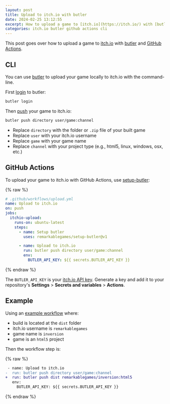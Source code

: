 ```yaml
---
layout: post
title: Upload to itch.io with butler
date: 2024-02-25 13:12:55
excerpt: How to upload a game to [itch.io](https://itch.io/) with [butler](https://itch.io/docs/butler/) and [GitHub Actions](https://github.com/features/actions).
categories: itch.io butler github actions cli
---
```


This post goes over how to upload a game to [itch.io](https://itch.io/) with [butler](https://itch.io/docs/butler/) and [GitHub Actions](https://github.com/features/actions).

## CLI

You can use [butler](https://itch.io/docs/butler/installing.html) to upload your game locally to itch.io with the command-line.

First [login](https://itch.io/docs/butler/login.html) to butler:

```sh
butler login
```

Then [push](https://itch.io/docs/butler/pushing.html) your game to itch.io:

```sh
butler push directory user/game:channel
```

- Replace `directory` with the folder or `.zip` file of your built game
- Replace `user` with your itch.io username
- Replace `game` with your game name
- Replace `channel` with your project type (e.g., html5, linux, windows, osx, etc.)

## GitHub Actions

To upload your game to itch.io with GitHub Actions, use [setup-butler](https://github.com/marketplace/actions/setup-butler):

{% raw %}

```yml
# .github/workflows/upload.yml
name: Upload to itch.io
on: push
jobs:
  itchio-upload:
    runs-on: ubuntu-latest
    steps:
      - name: Setup butler
        uses: remarkablegames/setup-butler@v1

      - name: Upload to itch.io
        run: butler push directory user/game:channel
        env:
          BUTLER_API_KEY: ${{ secrets.BUTLER_API_KEY }}
```

{% endraw %}

The `BUTLER_API_KEY` is your [itch.io API key](https://itch.io/user/settings/api-keys). Generate a key and add it to your repository's **Settings** > **Secrets and variables** > **Actions**.

## Example

Using an [example workflow](https://github.com/remarkablegames/inversion/blob/master/.github/workflows/release-please.yml) where:

- build is located at the `dist` folder
- itch.io username is `remarkablegames`
- game name is `inversion`
- game is an `html5` project

Then the workflow step is:

{% raw %}

```diff
 - name: Upload to itch.io
-  run: butler push directory user/game:channel
+  run: butler push dist remarkablegames/inversion:html5
   env:
     BUTLER_API_KEY: ${{ secrets.BUTLER_API_KEY }}
```

{% endraw %}

